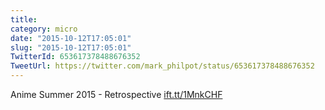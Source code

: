 ```yaml
---
title: 
category: micro
date: "2015-10-12T17:05:01"
slug: "2015-10-12T17:05:01"
TwitterId: 653617378488676352
TweetUrl: https://twitter.com/mark_philpot/status/653617378488676352
---
```


Anime Summer 2015 - Retrospective [ift.tt/1MnkCHF](http://ift.tt/1MnkCHF)
